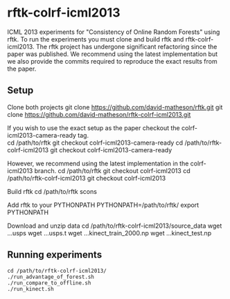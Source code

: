 rftk-colrf-icml2013
===================

ICML 2013 experiments for "Consistency of Online Random Forests" using rftk. To run the experiments you must clone and build rftk and rftk-colrf-icml2013. The rftk project has undergone significant refactoring since the paper was published. We recommend using the latest implementation but we also provide the commits required to reproduce the exact results from the paper. 

Setup
--------------
Clone both projects 
    git clone https://github.com/david-matheson/rftk.git
    git clone https://github.com/david-matheson/rftk-colrf-icml2013.git

If you wish to use the exact setup as the paper checkout the colrf-icml2013-camera-ready tag.  
    cd /path/to/rftk
    git checkout colrf-icml2013-camera-ready
    cd /path/to/rftk-colrf-icml2013
    git checkout colrf-icml2013-camera-ready

However, we recommend using the latest implementation in the colrf-icml2013 branch.
    cd /path/to/rftk
    git checkout colrf-icml2013
    cd /path/to/rftk-colrf-icml2013
    git checkout colrf-icml2013

Build rftk 
    cd /path/to/rftk
    scons

Add rftk to your PYTHONPATH
    PYTHONPATH=/path/to/rftk/
    export PYTHONPATH

Download and unzip data
    cd /path/to/rftk-colrf-icml2013/source_data
    wget ...usps
    wget ...usps.t
    wget ...kinect_train_2000.np
    wget ...kinect_test.np

Running experiments
--------------
    cd /path/to/rftk-colrf-icml2013/
    ./run_advantage_of_forest.sh
    ./run_compare_to_offline.sh
    ./run_kinect.sh
